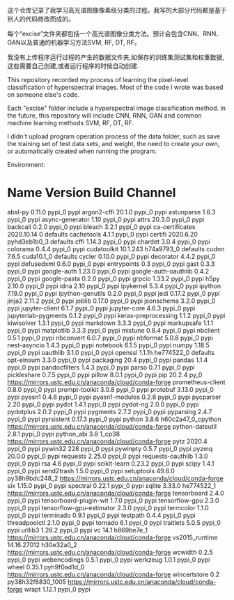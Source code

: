 这个仓库记录了我学习高光谱图像像素级分类的过程。我写的大部分代码都是基于别人的代码修改而成的。

每个“excise”文件夹都包括一个高光谱图像分类方法。预计会包含CNN、RNN、GAN以及普通的机器学习方法SVM, RF, DT, RF。

我没有上传程序运行过程的产生的数据文件夹,如保存的训练集测试集和权重数据,这些需要自己创建,或者运行程序的时候自动创建.

This repository recorded my process of learning the pixel-level classification of hyperspectral images. Most of the code I wrote was based on someone else's code.

Each "excise" folder include a hyperspectral image classification method. In the future, this repository will include CNN, RNN, GAN and common machine learning methods SVM, RF, DT, RF.

I didn't upload program operation process of the data folder, such as save the training set of test data sets, and weight, the need to create your own, or automatically created when running the program.

Environment:
# Name                    Version                   Build  Channel
absl-py                   0.11.0                   pypi_0    pypi
argon2-cffi               20.1.0                   pypi_0    pypi
astunparse                1.6.3                    pypi_0    pypi
async-generator           1.10                     pypi_0    pypi
attrs                     20.3.0                   pypi_0    pypi
backcall                  0.2.0                    pypi_0    pypi
bleach                    3.2.1                    pypi_0    pypi
ca-certificates           2020.10.14                    0    defaults
cachetools                4.1.1                    pypi_0    pypi
certifi                   2020.6.20          pyhd3eb1b0_3    defaults
cffi                      1.14.3                   pypi_0    pypi
chardet                   3.0.4                    pypi_0    pypi
colorama                  0.4.4                    pypi_0    pypi
cudatoolkit               10.1.243             h74a9793_0    defaults
cudnn                     7.6.5                cuda10.1_0    defaults
cycler                    0.10.0                   pypi_0    pypi
decorator                 4.4.2                    pypi_0    pypi
defusedxml                0.6.0                    pypi_0    pypi
entrypoints               0.3                      pypi_0    pypi
gast                      0.3.3                    pypi_0    pypi
google-auth               1.23.0                   pypi_0    pypi
google-auth-oauthlib      0.4.2                    pypi_0    pypi
google-pasta              0.2.0                    pypi_0    pypi
grpcio                    1.33.2                   pypi_0    pypi
h5py                      2.10.0                   pypi_0    pypi
idna                      2.10                     pypi_0    pypi
ipykernel                 5.3.4                    pypi_0    pypi
ipython                   7.19.0                   pypi_0    pypi
ipython-genutils          0.2.0                    pypi_0    pypi
jedi                      0.17.2                   pypi_0    pypi
jinja2                    2.11.2                   pypi_0    pypi
joblib                    0.17.0                   pypi_0    pypi
jsonschema                3.2.0                    pypi_0    pypi
jupyter-client            6.1.7                    pypi_0    pypi
jupyter-core              4.6.3                    pypi_0    pypi
jupyterlab-pygments       0.1.2                    pypi_0    pypi
keras-preprocessing       1.1.2                    pypi_0    pypi
kiwisolver                1.3.1                    pypi_0    pypi
markdown                  3.3.3                    pypi_0    pypi
markupsafe                1.1.1                    pypi_0    pypi
matplotlib                3.3.3                    pypi_0    pypi
mistune                   0.8.4                    pypi_0    pypi
nbclient                  0.5.1                    pypi_0    pypi
nbconvert                 6.0.7                    pypi_0    pypi
nbformat                  5.0.8                    pypi_0    pypi
nest-asyncio              1.4.3                    pypi_0    pypi
notebook                  6.1.5                    pypi_0    pypi
numpy                     1.18.5                   pypi_0    pypi
oauthlib                  3.1.0                    pypi_0    pypi
openssl                   1.1.1h               he774522_0    defaults
opt-einsum                3.3.0                    pypi_0    pypi
packaging                 20.4                     pypi_0    pypi
pandas                    1.1.4                    pypi_0    pypi
pandocfilters             1.4.3                    pypi_0    pypi
parso                     0.7.1                    pypi_0    pypi
pickleshare               0.7.5                    pypi_0    pypi
pillow                    8.0.1                    pypi_0    pypi
pip                       20.2.4                     py_0    https://mirrors.ustc.edu.cn/anaconda/cloud/conda-forge
prometheus-client         0.8.0                    pypi_0    pypi
prompt-toolkit            3.0.8                    pypi_0    pypi
protobuf                  3.13.0                   pypi_0    pypi
pyasn1                    0.4.8                    pypi_0    pypi
pyasn1-modules            0.2.8                    pypi_0    pypi
pycparser                 2.20                     pypi_0    pypi
pydot                     1.4.1                    pypi_0    pypi
pydot-ng                  2.0.0                    pypi_0    pypi
pydotplus                 2.0.2                    pypi_0    pypi
pygments                  2.7.2                    pypi_0    pypi
pyparsing                 2.4.7                    pypi_0    pypi
pyrsistent                0.17.3                   pypi_0    pypi
python                    3.8.6           h60c2a47_0_cpython    https://mirrors.ustc.edu.cn/anaconda/cloud/conda-forge
python-dateutil           2.8.1                    pypi_0    pypi
python_abi                3.8                      1_cp38    https://mirrors.ustc.edu.cn/anaconda/cloud/conda-forge
pytz                      2020.4                   pypi_0    pypi
pywin32                   228                      pypi_0    pypi
pywinpty                  0.5.7                    pypi_0    pypi
pyzmq                     20.0.0                   pypi_0    pypi
requests                  2.25.0                   pypi_0    pypi
requests-oauthlib         1.3.0                    pypi_0    pypi
rsa                       4.6                      pypi_0    pypi
scikit-learn              0.23.2                   pypi_0    pypi
scipy                     1.4.1                    pypi_0    pypi
send2trash                1.5.0                    pypi_0    pypi
setuptools                49.6.0           py38h9bdc248_2    https://mirrors.ustc.edu.cn/anaconda/cloud/conda-forge
six                       1.15.0                   pypi_0    pypi
spectral                  0.22.1                   pypi_0    pypi
sqlite                    3.33.0               he774522_1    https://mirrors.ustc.edu.cn/anaconda/cloud/conda-forge
tensorboard               2.4.0                    pypi_0    pypi
tensorboard-plugin-wit    1.7.0                    pypi_0    pypi
tensorflow-gpu            2.3.0                    pypi_0    pypi
tensorflow-gpu-estimator  2.3.0                    pypi_0    pypi
termcolor                 1.1.0                    pypi_0    pypi
terminado                 0.9.1                    pypi_0    pypi
testpath                  0.4.4                    pypi_0    pypi
threadpoolctl             2.1.0                    pypi_0    pypi
tornado                   6.1                      pypi_0    pypi
traitlets                 5.0.5                    pypi_0    pypi
urllib3                   1.26.2                   pypi_0    pypi
vc                        14.1                 h869be7e_1    https://mirrors.ustc.edu.cn/anaconda/cloud/conda-forge
vs2015_runtime            14.16.27012          h30e32a0_2    https://mirrors.ustc.edu.cn/anaconda/cloud/conda-forge
wcwidth                   0.2.5                    pypi_0    pypi
webencodings              0.5.1                    pypi_0    pypi
werkzeug                  1.0.1                    pypi_0    pypi
wheel                     0.35.1             pyh9f0ad1d_0    https://mirrors.ustc.edu.cn/anaconda/cloud/conda-forge
wincertstore              0.2             py38h32f6830_1005    https://mirrors.ustc.edu.cn/anaconda/cloud/conda-forge
wrapt                     1.12.1                   pypi_0    pypi